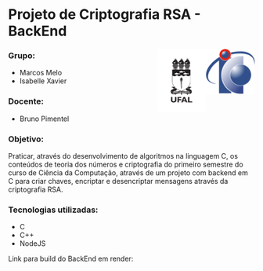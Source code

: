 <h1>Projeto de Criptografia RSA - BackEnd</h1>
    <img align="right" width="100px" src="./logo-ic.png" />
    <img align="right" width="100px" src="./logo-ufal.png" />
    <h3 alignt="left" >Grupo:</h3>
      <ul alignt="left">
        <li>Marcos Melo</li>
        <li>Isabelle Xavier</li>
      </ul>
  <h3 alignt="left" >Docente: </h3>
    <ul alignt="left">
        <li>Bruno Pimentel</li>
      </ul>
  <h3 alignt="left" >Objetivo: </h3>
    <p>Praticar, através do desenvolvimento de algoritmos na linguagem C, os conteúdos de teoria dos números e criptografia do primeiro semestre do curso de Ciência da Computação, através de um projeto com backend em C para criar chaves, encriptar e desencriptar mensagens através da criptografia RSA.</p>
    <h3 alignt="left" >Tecnologias utilizadas: </h3>
    <ul alignt="left">
        <li>C</li>
        <li>C++</li>
        <li>NodeJS</li>
    </ul>
    
<p>Link para build do BackEnd em render: <a href="https://rsa-back.onrender.com/" target="_blank"></a></p> 
